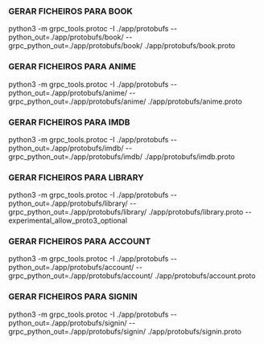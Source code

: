 ### GERAR FICHEIROS PARA BOOK
python3 -m grpc_tools.protoc -I ./app/protobufs --python_out=./app/protobufs/book/ --grpc_python_out=./app/protobufs/book/ ./app/protobufs/book.proto

### GERAR FICHEIROS PARA ANIME
python3 -m grpc_tools.protoc -I ./app/protobufs --python_out=./app/protobufs/anime/ --grpc_python_out=./app/protobufs/anime/ ./app/protobufs/anime.proto

### GERAR FICHEIROS PARA IMDB
python3 -m grpc_tools.protoc -I ./app/protobufs --python_out=./app/protobufs/imdb/ --grpc_python_out=./app/protobufs/imdb/ ./app/protobufs/imdb.proto

### GERAR FICHEIROS PARA LIBRARY
python3 -m grpc_tools.protoc -I ./app/protobufs --python_out=./app/protobufs/library/ --grpc_python_out=./app/protobufs/library/ ./app/protobufs/library.proto --experimental_allow_proto3_optional

### GERAR FICHEIROS PARA ACCOUNT
python3 -m grpc_tools.protoc -I ./app/protobufs --python_out=./app/protobufs/account/ --grpc_python_out=./app/protobufs/account/ ./app/protobufs/account.proto

### GERAR FICHEIROS PARA SIGNIN
python3 -m grpc_tools.protoc -I ./app/protobufs --python_out=./app/protobufs/signin/ --grpc_python_out=./app/protobufs/signin/ ./app/protobufs/signin.proto
